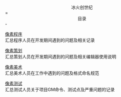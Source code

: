 <center> 冰火创世纪 </center>
=
<center>目录</center>
-

[像素程序](./developer/develop-main.md)  
汇总程序人员在开发期间遇到的问题及相关记录

[像素策划](./designer/designer-main.md)  
汇总策划人员在开发期间遇到的问题及相关编辑器使用说明

[像素美术](./art/art-main.md)  
汇总美术人员在工作中遇到的问题及格式命名规范

[像素测试](./test/test-main.md)  
汇总测试人员关于项目GM命令、测试点及严重问题的记录
